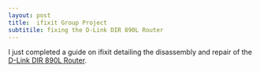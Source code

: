 ```yaml
---
layout: post
title:  ifixit Group Project
subtitile: fixing the D-Link DIR 890L Router
---
```



I just completed a guide on ifixit detailing the disassembly and repair of the [D-Link DIR 890L Router](https://www.ifixit.com/Device/D-Link_DIR-890L).